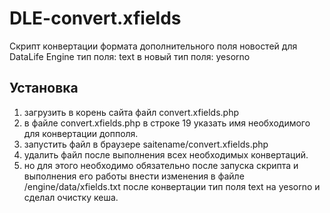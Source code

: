 # DLE-convert.xfields
Скрипт конвертации формата дополнительного поля новостей для DataLife Engine
тип поля: text в новый тип поля: yesorno


## Установка

1. загрузить в корень сайта файл convert.xfields.php
2. в файле convert.xfields.php в строке 19 указать имя необходимого для конвертации допполя.
3. запустить файл в браузере saitename/convert.xfields.php 
4. удалить файл после выполнения всех необходимых конвертаций.
5. но для этого необходимо обязательно после запуска скрипта и выполнения его работы внести изменения в файле  /engine/data/xfields.txt после конвертации тип поля text на yesorno и сделал очистку кеша.


